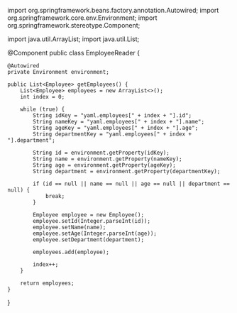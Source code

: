 import org.springframework.beans.factory.annotation.Autowired;
import org.springframework.core.env.Environment;
import org.springframework.stereotype.Component;

import java.util.ArrayList;
import java.util.List;

@Component
public class EmployeeReader {

    @Autowired
    private Environment environment;

    public List<Employee> getEmployees() {
        List<Employee> employees = new ArrayList<>();
        int index = 0;

        while (true) {
            String idKey = "yaml.employees[" + index + "].id";
            String nameKey = "yaml.employees[" + index + "].name";
            String ageKey = "yaml.employees[" + index + "].age";
            String departmentKey = "yaml.employees[" + index + "].department";

            String id = environment.getProperty(idKey);
            String name = environment.getProperty(nameKey);
            String age = environment.getProperty(ageKey);
            String department = environment.getProperty(departmentKey);

            if (id == null || name == null || age == null || department == null) {
                break;
            }

            Employee employee = new Employee();
            employee.setId(Integer.parseInt(id));
            employee.setName(name);
            employee.setAge(Integer.parseInt(age));
            employee.setDepartment(department);

            employees.add(employee);

            index++;
        }

        return employees;
    }
}
